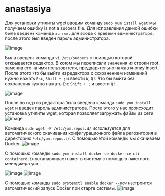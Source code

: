 # anastasiya
Для установки утилиты wget вводим команду `sudo yum istall wget` мы получаем ошибку is not a sudoers file. Для исправления данной ошибки была введена команда `su root` для входа с правами администратора, после этого был введен пароль администратора.

![image](https://github.com/user-attachments/assets/ae86b4d9-31da-421b-b5d0-8381be150399)

Была введена команда `vi /ets/sudoers` с помощью которой открывается редактор. В котом мы переписали значения из строки root, заменив его на имя пользователя, предварительно нажав кнопку insert. После этого что бы выйти из редактора с сохранением изменений нужно нажать `Esc`, `Shift + ;` и ввести `W`, `Q!`. Что бы выйти без сохранения нужно нажать `Esc` `Shift + ;` и ввести `Q!` .

![image](https://github.com/user-attachments/assets/ee5b7131-5074-4649-bd00-981b8efdf483)

После выхода из редактора была введена команда `sudo yum install wget` и введен пароль администратора. После этого у нас происходит установка утилиты wget, которая позволяет загружать файлы из сети.
![image](https://github.com/user-attachments/assets/21d51efb-75d4-44d3-9622-c30471e725ed)


Команда `sudo wget -P /etc/yum.repos.d/` используется для автоматического скачивания конфигурационного файла репозитория в директорию `/etc/yum.repos.d/`. С помощью этой команды мы скачиваем Docker.
![image](https://github.com/user-attachments/assets/00127a8e-4e93-42d6-a5d6-98c5a3584c06)

С помощью команды `sudo yum install docker-ce docker-ce-cli containerd.io` устанавливает пакет в систему с помощью пакетного менеджера yum.

![image](https://github.com/user-attachments/assets/64c82193-76bc-4b9a-a038-aeb200128d49)
![image](https://github.com/user-attachments/assets/844d4c1b-b4e7-4789-8758-f261d850cfe6)

С помощью команды `sudo systemctl enable docker --now` настроится автоматический запуск Docker при старте системы.
![image](https://github.com/user-attachments/assets/68e77201-745c-4c3f-b405-7bccfb4f3bd4)
